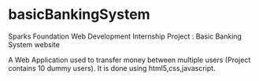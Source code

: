 # basicBankingSystem

Sparks Foundation Web Development Internship Project : Basic Banking System website

A Web Application used to transfer money between multiple users (Project contains 10 dummy users).
It is done using html5,css,javascript.
